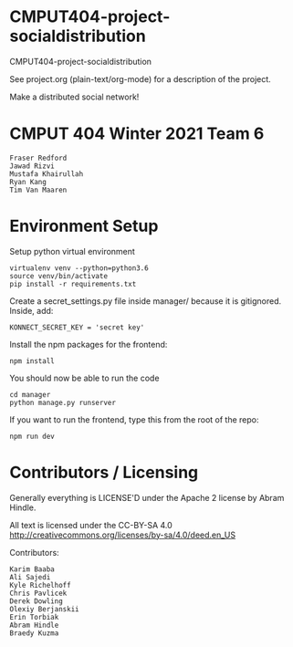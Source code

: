 # CMPUT404-project-socialdistribution

CMPUT404-project-socialdistribution

See project.org (plain-text/org-mode) for a description of the project.

Make a distributed social network!

# CMPUT 404 Winter 2021 Team 6

    Fraser Redford
    Jawad Rizvi
    Mustafa Khairullah
    Ryan Kang
    Tim Van Maaren

# Environment Setup

Setup python virtual environment

```
virtualenv venv --python=python3.6
source venv/bin/activate
pip install -r requirements.txt
```

Create a secret_settings.py file inside manager/ because it is gitignored.
Inside, add:

```
KONNECT_SECRET_KEY = 'secret key'
```

Install the npm packages for the frontend:

```
npm install
```

You should now be able to run the code

```
cd manager
python manage.py runserver
```

If you want to run the frontend, type this from the root of the repo:

```
npm run dev
```

# Contributors / Licensing

Generally everything is LICENSE'D under the Apache 2 license by Abram Hindle.

All text is licensed under the CC-BY-SA 4.0 http://creativecommons.org/licenses/by-sa/4.0/deed.en_US

Contributors:

    Karim Baaba
    Ali Sajedi
    Kyle Richelhoff
    Chris Pavlicek
    Derek Dowling
    Olexiy Berjanskii
    Erin Torbiak
    Abram Hindle
    Braedy Kuzma

